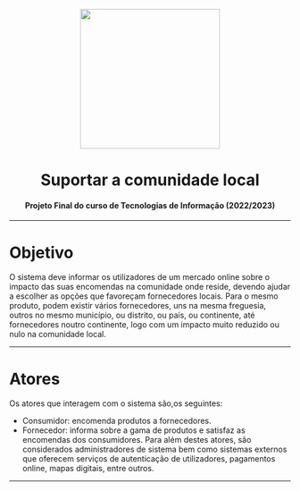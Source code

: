<p align="center">
    <img src="https://pt.freelogodesign.org/assets/img/categories/10/logo-img-01.svg" width="250">
</p> 

# <h1 align="center">Suportar a comunidade local</h1>
<h4 align="center">Projeto Final do curso de Tecnologias de Informação (2022/2023)</h4> 

<hr>

# Objetivo
O sistema deve informar os utilizadores de um mercado online sobre o impacto das suas encomendas na comunidade onde reside, devendo ajudar a escolher as opções que favoreçam fornecedores locais. Para o mesmo produto, podem existir vários fornecedores, uns na mesma freguesia, outros no mesmo município, ou distrito, ou país, ou continente, até fornecedores noutro continente, logo com um impacto muito reduzido ou nulo na comunidade local.

<hr> 

# Atores 
Os atores que interagem com o sistema são,os seguintes: 
* Consumidor: encomenda produtos a fornecedores.
* Fornecedor: informa sobre a gama de produtos e satisfaz as encomendas dos consumidores.
Para além destes atores, são considerados administradores de sistema bem como sistemas externos que oferecem serviços de autenticação de utilizadores,
pagamentos online, mapas digitais, entre outros. 

<hr> 


